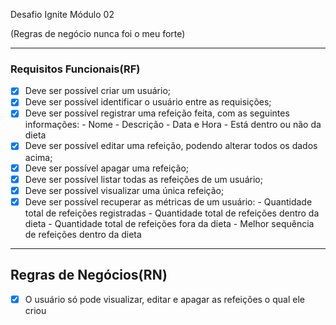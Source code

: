 Desafio Ignite Módulo 02

(Regras de negócio nunca foi o meu forte)

---

### Requisitos Funcionais(RF)

- [x] Deve ser possível criar um usuário;
- [x] Deve ser possível identificar o usuário entre as requisições;
- [x] Deve ser possível registrar uma refeição feita, com as seguintes informações:
        - Nome
        - Descrição
        - Data e Hora
        - Está dentro ou não da dieta
- [x] Deve ser possível editar uma refeição, podendo alterar todos os dados acima;
- [x] Deve ser possível apagar uma refeição;
- [x] Deve ser possível listar todas as refeições de um usuário;
- [x] Deve ser possível visualizar uma única refeição;
- [x] Deve ser possível recuperar as métricas de um usuário:
        - Quantidade total de refeições registradas
        - Quantidade total de refeições dentro da dieta
        - Quantidade total de refeições fora da dieta
        - Melhor sequência de refeições dentro da dieta

---  

## Regras de Negócios(RN)

- [x] O usuário só pode visualizar, editar e apagar as refeições o qual ele criou